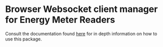 # Browser Websocket client manager for Energy Meter Readers

Consult the documentation found [here](https://github.com/notima/Energy-Meter-Reader-Websocket-Client/blob/master/README.MD) for in depth information on how to use this package.